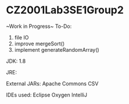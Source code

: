 # CZ2001Lab3SE1Group2

~Work in Progress~
To-Do:
1) file IO
2) improve mergeSort()
3) implement generateRandomArray()

JDK:
1.8

JRE:


External JARs:
Apache Commons CSV

IDEs used: 
Eclipse Oxygen
IntelliJ
